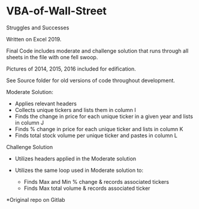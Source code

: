 # VBA-of-Wall-Street
Struggles and Successes

Written on Excel 2019.

Final Code includes moderate and challenge solution that runs through all sheets in the file with one fell swoop.

Pictures of 2014, 2015, 2016 included for edification.

See Source folder for old versions of code throughout development.


Moderate Solution:
  - Applies relevant headers
  - Collects unique tickers and lists them in column I
  - Finds the change in price for each unique ticker in a given year and lists in column J
  - Finds % change in price for each unique ticker and lists in column K
  - Finds total stock volume per unique ticker and pastes in column L

Challenge Solution
  - Utilizes headers applied in the Moderate solution
  - Utilizes the same loop used in Moderate solution to: 

    - Finds Max and Min % change & records associated tickers
    - Finds Max total volume & records associated ticker
  
*Original repo on Gitlab 
  
